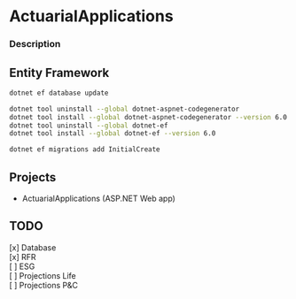 # ActuarialApplications

### Description


## Entity Framework


```bash
dotnet ef database update
```

```bash
dotnet tool uninstall --global dotnet-aspnet-codegenerator
dotnet tool install --global dotnet-aspnet-codegenerator --version 6.0
dotnet tool uninstall --global dotnet-ef
dotnet tool install --global dotnet-ef --version 6.0
```

```bash
dotnet ef migrations add InitialCreate  
```


## Projects

* ActuarialApplications (ASP.NET Web app)


## TODO
[x] Database  
[x] RFR  
[ ] ESG  
[ ] Projections Life    
[ ] Projections P&C
